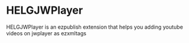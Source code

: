 HELGJWPlayer
============

HELGJWPlayer is an ezpublish extension that helps you adding youtube videos on jwplayer as ezxmltags